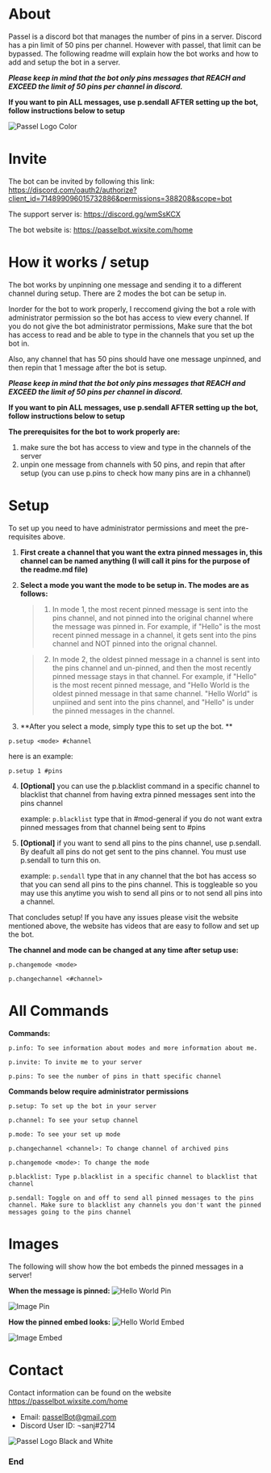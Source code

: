 # About
Passel is a discord bot that manages the number of pins in a server. Discord has a pin limit of 50 pins per channel. However with passel, that limit can be bypassed. The following readme will explain how the bot works and how to add and setup the bot in a server.

***Please keep in mind that the bot only pins messages that REACH and EXCEED the limit of 50 pins per channel in discord.***

**If you want to pin ALL messages, use p.sendall AFTER setting up the bot, follow instructions below to setup**

![Passel Logo Color](https://github.com/sanjana0109/PasselBot/blob/master/PasselColorSmall.png)

# Invite
The bot can be invited by following this link: https://discord.com/oauth2/authorize?client_id=714899096015732886&permissions=388208&scope=bot 

The support server is: https://discord.gg/wmSsKCX 

The bot website is: https://passelbot.wixsite.com/home

# How it works / setup
The bot works by unpinning one message and sending it to a different channel during setup. There are 2 modes the bot can be setup in. 

Inorder for the bot to work properly, I reccomend giving the bot a role with administrator permission so the bot has access to view every channel. If you do not give the bot administrator permissions, Make sure that the bot has access to read and be able to type in the channels that you set up the bot in.

Also, any channel that has 50 pins should have one message unpinned, and then repin that 1 message after the bot is setup.

***Please keep in mind that the bot only pins messages that REACH and EXCEED the limit of 50 pins per channel in discord.***

**If you want to pin ALL messages, use p.sendall AFTER setting up the bot, follow instructions below to setup**

**The prerequisites for the bot to work properly are:**
1. make sure the bot has access to view and type in the channels of the server
2. unpin one message from channels with 50 pins, and repin that after setup (you can use p.pins to check how many pins are in a chhannel)

# Setup
To set up you need to have administrator permissions and meet the pre-requisites above.

1. **First create a channel that you want the extra pinned messages in, this channel can be named anything (I will call it pins for the purpose of the readme.md file)**

2. **Select a mode you want the mode to be setup in. The modes are as follows:**

	> 1. In mode 1, the most recent pinned message is sent into the pins channel, and not pinned into the original channel where the message was pinned in. For example, if "Hello" is the most recent pinned message in a channel, it gets sent into the pins channel and NOT pinned into the orignal channel.

	> 2. In mode 2, the oldest pinned message in a channel is sent into the pins channel and un-pinned, and then the most recently pinned message stays in that channel. For example, if "Hello" is the most recent pinned message, and "Hello World is the oldest pinned message in that same channel. "Hello World" is unpiined and sent into the pins channel, and "Hello" is under the pinned messages in the channel.

3. **After you select a mode, simply type this to set up the bot. **

```p.setup <mode> #channel```

here is an example:

```p.setup 1 #pins```


4. **[Optional]** you can use the p.blacklist command in a specific channel to blacklist that channel from having extra pinned messages sent into the pins channel

	example:
	```p.blacklist``` type that in #mod-general if you do not want extra pinned messages from that channel being sent to #pins
	
5. **[Optional]** if you want to send all pins to the pins channel, use p.sendall. By deafult all pins do not get sent to the pins channel. You must use p.sendall to turn this on.

	example:
	```p.sendall``` type that in any channel that the bot has access so that you can send all pins to the pins channel. This is toggleable so you may use this anytime you wish to send all pins or to not send all pins into a channel. 
	

That concludes setup! If you have any issues please visit the website mentioned above, the website has videos that are easy to follow and set up the bot.

**The channel and mode can be changed at any time after setup use:**

```p.changemode <mode>```

```p.changechannel <#channel>```


# All Commands
**Commands:**

```p.info: To see information about modes and more information about me.```

```p.invite: To invite me to your server```

```p.pins: To see the number of pins in thatt specific channel```


**Commands below require administrator permissions**

```p.setup: To set up the bot in your server```

```p.channel: To see your setup channel```

```p.mode: To see your set up mode```

```p.changechannel <channel>: To change channel of archived pins```

```p.changemode <mode>: To change the mode```

```p.blacklist: Type p.blacklist in a specific channel to blacklist that channel```

```p.sendall: Toggle on and off to send all pinned messages to the pins channel. Make sure to blacklist any channels you don't want the pinned messages going to the pins channel``` 


# Images
The following will show how the bot embeds the pinned messages in a server!

**When the message is pinned:**
![Hello World Pin](https://github.com/sanjana0109/PasselBot/blob/master/HelloWorldPin.png)

![Image Pin](https://github.com/sanjana0109/PasselBot/blob/master/ImagePin.png)

**How the pinned embed looks:**
![Hello World Embed](https://github.com/sanjana0109/PasselBot/blob/master/HelloWorldEmbed.png)

![Image Embed](https://github.com/sanjana0109/PasselBot/blob/master/ImageEmbed.png)

# Contact
Contact information can be found on the website https://passelbot.wixsite.com/home
- Email: passelBot@gmail.com
- Discord User ID: ¬sanj#2714

![Passel Logo Black and White](https://github.com/sanjana0109/PasselBot/blob/master/PasselBandWSmall.png)

### End
